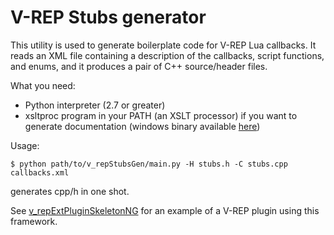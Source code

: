 # V-REP Stubs generator

This utility is used to generate boilerplate code for V-REP Lua callbacks.
It reads an XML file containing a description of the callbacks, script
functions, and enums, and it produces a pair of C++ source/header files.

What you need:
- Python interpreter (2.7 or greater)
- xsltproc program in your PATH (an XSLT processor) if you want to generate documentation (windows binary available [here](https://github.com/fferri/xsltproc-win/raw/master/xsltproc-win.zip))

Usage:

```
$ python path/to/v_repStubsGen/main.py -H stubs.h -C stubs.cpp callbacks.xml
```

generates cpp/h in one shot.

See [v_repExtPluginSkeletonNG](https://github.com/fferri/v_repExtPluginSkeletonNG) for an example of a V-REP plugin using this framework.

